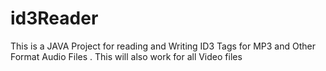 # id3Reader
This is a JAVA Project for reading and Writing ID3 Tags for MP3 and Other Format Audio Files . This will also work for all Video files
